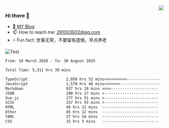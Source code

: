 <img align='right' src='https://github-readme-stats.vercel.app/api?username=niaogege&show_icons=true&theme=radical'/>

### Hi there 👋

- 🌱 [MY Blog](https://bythewayer.com/)
- 📫 How to reach me: 291003932@qq.com
- ⚡ Fun fact:  世事无常，不要留有遗憾，早点养老

![Test](https://github-readme-stats.vercel.app/api/top-langs/?username=niaogege&layout=compact)

<!--START_SECTION:waka-->

```txt
From: 10 March 2020 - To: 30 August 2025

Total Time: 5,311 hrs 39 mins

TypeScript                 2,058 hrs 52 mins>>>>>>>>>>---------------   38.76 %
JavaScript                 1,579 hrs 48 mins>>>>>>>------------------   29.74 %
Markdown                   937 hrs 18 mins >>>>---------------------   17.65 %
JSON                       200 hrs 27 mins >------------------------   03.77 %
Vue.js                     177 hrs 51 mins >------------------------   03.35 %
SCSS                       157 hrs 55 mins >------------------------   02.97 %
HTML                       49 hrs 11 mins  -------------------------   00.93 %
Other                      45 hrs 12 mins  -------------------------   00.85 %
YAML                       37 hrs 54 mins  -------------------------   00.71 %
CSS                        15 hrs 5 mins   -------------------------   00.28 %
```

<!--END_SECTION:waka-->
